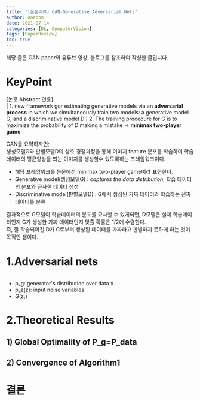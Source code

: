 ```yaml
---
title: "[논문리뷰] GAN-Generative Adversarial Nets"
author: onebom
date: 2021-07-14
categories: [DL, ComputerVision]
tags: [PaperReview]
toc: true
---
```

해당 글은 GAN paper와 유튜브 영상, 블로그를 참조하여 작성한 글입니다.

# KeyPoint

[논문 Abstract 인용]   
| 1. new framework gor estimating generative models via an **adversarial process** in which we simultaneously train two models: a generative model G, and a discriminative model D
| 2. The training procedure for G is to maximize the probability of D making a mistake => **minimax two-player game**

GAN을 요약하자면;   
생성모델G와 판별모델D의 상호 경쟁과정을 통해 이미지 feature 분포를 학습하여 학습 데이터의 평균양상을 띄는 이미지를 생성할수 있도록하는 프레임워크이다.
- 해당 프레임워크를 논문에선 minimax two-player game이라 표현한다.
- Generative model(생성모델G) : *captures the data distribution*, 학습 데이터의 분포와 근사한 데이터 생성
- Discriminative model(판별모델D) : G에서 생성된 가짜 데이터와 학습하는 진짜 데이터를 분류

결과적으로 G모델이 학습데이터의 분포를 묘사할 수 있게되면, D모델은 실제 학습데이터인지 G가 생성한 가짜 데이터인지 맞출 확률은 1/2에 수렴한다.   
즉, 잘 학습되어진 D가 G로부터 생성된 데이터를 가짜라고 판별하지 못하게 하는 것이 목적인 샘이다. 

# 1.Adversarial nets
![]()

- p_g: generator's distribution over data x
- p_z(z): input noise variables
- G(z;)

# 2.Theoretical Results
## 1) Global Optimality of P_g=P_data
## 2) Convergence of Algorithm1
# 결론
